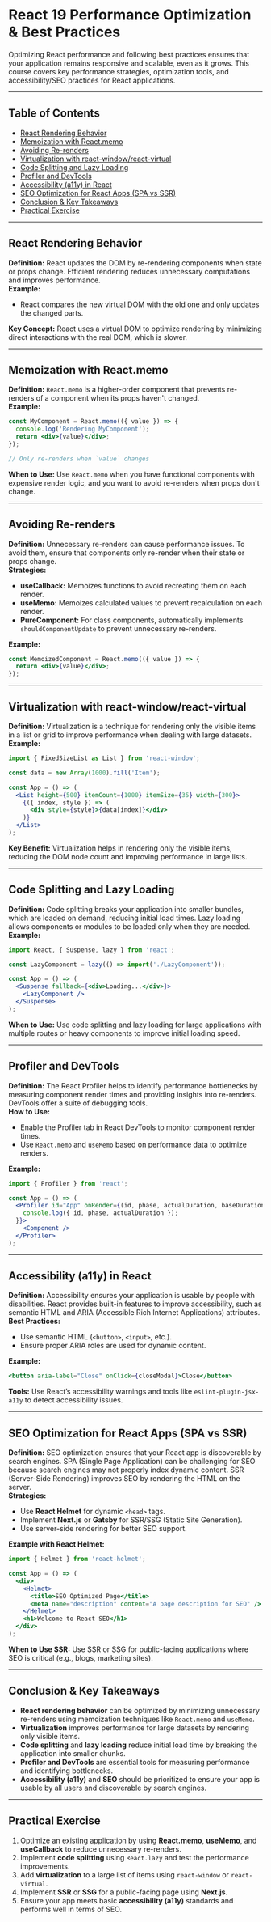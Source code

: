 
# React 19 Performance Optimization & Best Practices

Optimizing React performance and following best practices ensures that your application remains responsive and scalable, even as it grows. This course covers key performance strategies, optimization tools, and accessibility/SEO practices for React applications.

---

## Table of Contents
- [React Rendering Behavior](#react-rendering-behavior)  
- [Memoization with React.memo](#memoization-with-reactmemo)  
- [Avoiding Re-renders](#avoiding-re-renders)  
- [Virtualization with react-window/react-virtual](#virtualization-with-react-windowreact-virtual)  
- [Code Splitting and Lazy Loading](#code-splitting-and-lazy-loading)  
- [Profiler and DevTools](#profiler-and-devtools)  
- [Accessibility (a11y) in React](#accessibility-a11y-in-react)  
- [SEO Optimization for React Apps (SPA vs SSR)](#seo-optimization-for-react-apps-spa-vs-ssr)  
- [Conclusion & Key Takeaways](#conclusion--key-takeaways)  
- [Practical Exercise](#practical-exercise)

---

## React Rendering Behavior

**Definition:** React updates the DOM by re-rendering components when state or props change. Efficient rendering reduces unnecessary computations and improves performance.  
**Example:**
- React compares the new virtual DOM with the old one and only updates the changed parts.

**Key Concept:** React uses a virtual DOM to optimize rendering by minimizing direct interactions with the real DOM, which is slower.

---

## Memoization with React.memo

**Definition:** `React.memo` is a higher-order component that prevents re-renders of a component when its props haven't changed.  
**Example:**
```jsx
const MyComponent = React.memo(({ value }) => {
  console.log('Rendering MyComponent');
  return <div>{value}</div>;
});

// Only re-renders when `value` changes
```

**When to Use:** Use `React.memo` when you have functional components with expensive render logic, and you want to avoid re-renders when props don't change.

---

## Avoiding Re-renders

**Definition:** Unnecessary re-renders can cause performance issues. To avoid them, ensure that components only re-render when their state or props change.  
**Strategies:**
- **useCallback:** Memoizes functions to avoid recreating them on each render.
- **useMemo:** Memoizes calculated values to prevent recalculation on each render.
- **PureComponent:** For class components, automatically implements `shouldComponentUpdate` to prevent unnecessary re-renders.

**Example:**
```jsx
const MemoizedComponent = React.memo(({ value }) => {
  return <div>{value}</div>;
});
```

---

## Virtualization with react-window/react-virtual

**Definition:** Virtualization is a technique for rendering only the visible items in a list or grid to improve performance when dealing with large datasets.  
**Example:**
```jsx
import { FixedSizeList as List } from 'react-window';

const data = new Array(1000).fill('Item');

const App = () => (
  <List height={500} itemCount={1000} itemSize={35} width={300}>
    {({ index, style }) => (
      <div style={style}>{data[index]}</div>
    )}
  </List>
);
```

**Key Benefit:** Virtualization helps in rendering only the visible items, reducing the DOM node count and improving performance in large lists.

---

## Code Splitting and Lazy Loading

**Definition:** Code splitting breaks your application into smaller bundles, which are loaded on demand, reducing initial load times. Lazy loading allows components or modules to be loaded only when they are needed.  
**Example:**
```jsx
import React, { Suspense, lazy } from 'react';

const LazyComponent = lazy(() => import('./LazyComponent'));

const App = () => (
  <Suspense fallback={<div>Loading...</div>}>
    <LazyComponent />
  </Suspense>
);
```

**When to Use:** Use code splitting and lazy loading for large applications with multiple routes or heavy components to improve initial loading speed.

---

## Profiler and DevTools

**Definition:** The React Profiler helps to identify performance bottlenecks by measuring component render times and providing insights into re-renders. DevTools offer a suite of debugging tools.  
**How to Use:**
- Enable the Profiler tab in React DevTools to monitor component render times.
- Use `React.memo` and `useMemo` based on performance data to optimize renders.

**Example:**
```jsx
import { Profiler } from 'react';

const App = () => (
  <Profiler id="App" onRender={(id, phase, actualDuration, baseDuration, startTime, commitTime) => {
    console.log({ id, phase, actualDuration });
  }}>
    <Component />
  </Profiler>
);
```

---

## Accessibility (a11y) in React

**Definition:** Accessibility ensures your application is usable by people with disabilities. React provides built-in features to improve accessibility, such as semantic HTML and ARIA (Accessible Rich Internet Applications) attributes.  
**Best Practices:**
- Use semantic HTML (`<button>`, `<input>`, etc.).
- Ensure proper ARIA roles are used for dynamic content.

**Example:**
```jsx
<button aria-label="Close" onClick={closeModal}>Close</button>
```

**Tools:** Use React’s accessibility warnings and tools like `eslint-plugin-jsx-a11y` to detect accessibility issues.

---

## SEO Optimization for React Apps (SPA vs SSR)

**Definition:** SEO optimization ensures that your React app is discoverable by search engines. SPA (Single Page Application) can be challenging for SEO because search engines may not properly index dynamic content. SSR (Server-Side Rendering) improves SEO by rendering the HTML on the server.  
**Strategies:**
- Use **React Helmet** for dynamic `<head>` tags.
- Implement **Next.js** or **Gatsby** for SSR/SSG (Static Site Generation).
- Use server-side rendering for better SEO support.

**Example with React Helmet:**
```jsx
import { Helmet } from 'react-helmet';

const App = () => (
  <div>
    <Helmet>
      <title>SEO Optimized Page</title>
      <meta name="description" content="A page description for SEO" />
    </Helmet>
    <h1>Welcome to React SEO</h1>
  </div>
);
```

**When to Use SSR:** Use SSR or SSG for public-facing applications where SEO is critical (e.g., blogs, marketing sites).

---

## Conclusion & Key Takeaways

- **React rendering behavior** can be optimized by minimizing unnecessary re-renders using memoization techniques like `React.memo` and `useMemo`.
- **Virtualization** improves performance for large datasets by rendering only visible items.
- **Code splitting** and **lazy loading** reduce initial load time by breaking the application into smaller chunks.
- **Profiler and DevTools** are essential tools for measuring performance and identifying bottlenecks.
- **Accessibility (a11y)** and **SEO** should be prioritized to ensure your app is usable by all users and discoverable by search engines.

---

## Practical Exercise

1. Optimize an existing application by using **React.memo**, **useMemo**, and **useCallback** to reduce unnecessary re-renders.
2. Implement **code splitting** using `React.lazy` and test the performance improvements.
3. Add **virtualization** to a large list of items using `react-window` or `react-virtual`.
4. Implement **SSR** or **SSG** for a public-facing page using **Next.js**.
5. Ensure your app meets basic **accessibility (a11y)** standards and performs well in terms of SEO.
